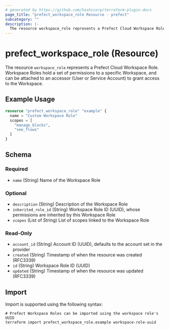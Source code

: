 ```yaml
---
# generated by https://github.com/hashicorp/terraform-plugin-docs
page_title: "prefect_workspace_role Resource - prefect"
subcategory: ""
description: |-
  The resource workspace_role represents a Prefect Cloud Workspace Role. Workspace Roles hold a set of permissions to a specific Workspace, and can be attached to an accessor (User or Service Account) to grant access to the Workspace.
---
```


# prefect_workspace_role (Resource)

The resource `workspace_role` represents a Prefect Cloud Workspace Role. Workspace Roles hold a set of permissions to a specific Workspace, and can be attached to an accessor (User or Service Account) to grant access to the Workspace.

## Example Usage

```terraform
resource "prefect_workspace_role" "example" {
  name = "Custom Workspace Role"
  scopes = [
    "manage_blocks",
    "see_flows"
  ]
}
```

<!-- schema generated by tfplugindocs -->
## Schema

### Required

- `name` (String) Name of the Workspace Role

### Optional

- `description` (String) Description of the Workspace Role
- `inherited_role_id` (String) Workspace Role ID (UUID), whose permissions are inherited by this Workspace Role
- `scopes` (List of String) List of scopes linked to the Workspace Role

### Read-Only

- `account_id` (String) Account ID (UUID), defaults to the account set in the provider
- `created` (String) Timestamp of when the resource was created (RFC3339)
- `id` (String) Workspace Role ID (UUID)
- `updated` (String) Timestamp of when the resource was updated (RFC3339)

## Import

Import is supported using the following syntax:

```shell
# Prefect Workspace Roles can be imported using the workspace role's UUID
terraform import prefect_workspace_role.example workspace-role-uuid
```
